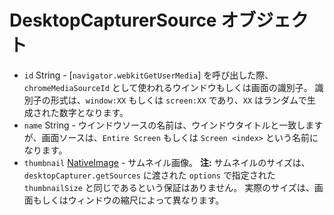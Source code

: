 # DesktopCapturerSource オブジェクト

* `id` String - [`navigator.webkitGetUserMedia`] を呼び出した際、`chromeMediaSourceId` として使われるウインドウもしくは画面の識別子。 識別子の形式は、`window:XX` もしくは `screen:XX` であり、`XX` はランダムで生成された数字となります。
* `name` String - ウインドウソースの名前は、ウインドウタイトルと一致しますが、画面ソースは、`Entire Screen` もしくは `Screen <index>` という名前になります。
* `thumbnail` [NativeImage](../native-image.md) - サムネイル画像。 **注:** サムネイルのサイズは、`desktopCapturer.getSources` に渡された `options` で指定された `thumbnailSize` と同じであるという保証はありません。 実際のサイズは、画面もしくはウィンドウの縮尺によって異なります。